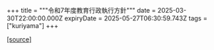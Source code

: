 +++
title = """令和7年度教育行政執行方針"""
date = 2025-03-30T22:00:00.000Z
expiryDate = 2025-05-27T06:30:59.743Z
tags = ["kuriyama"]
+++


[[source]](https://www.town.kuriyama.hokkaido.jp/soshiki/28/31116.html)
